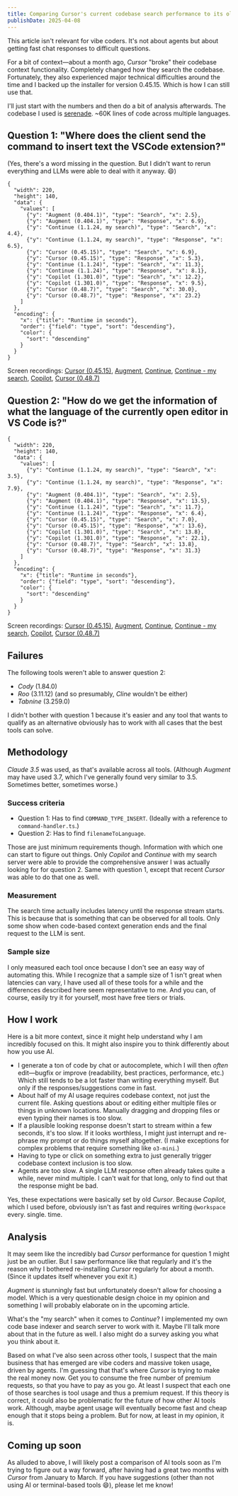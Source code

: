 ```yaml
---
title: Comparing Cursor's current codebase search performance to its older self and other AI tools
publishDate: 2025-04-08
---
```


This article isn't relevant for vibe coders. It's not about agents but about getting fast chat responses to difficult questions.

For a bit of context—about a month ago, *Cursor* "broke" their codebase context functionality. Completely changed how they search the codebase. Fortunately, they also experienced major technical difficulties around the time and I backed up the installer for version 0.45.15. Which is how I can still use that.

I'll just start with the numbers and then do a bit of analysis afterwards. The codebase I used is [serenade](https://github.com/serenadeai/serenade). ~60K lines of code across multiple languages.

## Question 1: "Where does the client send the command to insert text the VSCode extension?"

(Yes, there's a word missing in the question. But I didn't want to rerun everything and LLMs were able to deal with it anyway. 😄)

```kroki type=vegalite kind=stacked
{
  "width": 220,
  "height": 140,
  "data": {
    "values": [
      {"y": "Augment (0.404.1)", "type": "Search", "x": 2.5},
      {"y": "Augment (0.404.1)", "type": "Response", "x": 6.9},
      {"y": "Continue (1.1.24, my search)", "type": "Search", "x": 4.4},
      {"y": "Continue (1.1.24, my search)", "type": "Response", "x": 6.5},
      {"y": "Cursor (0.45.15)", "type": "Search", "x": 6.9},
      {"y": "Cursor (0.45.15)", "type": "Response", "x": 5.3},
      {"y": "Continue (1.1.24)", "type": "Search", "x": 11.3},
      {"y": "Continue (1.1.24)", "type": "Response", "x": 8.1},
      {"y": "Copilot (1.301.0)", "type": "Search", "x": 12.2},
      {"y": "Copilot (1.301.0)", "type": "Response", "x": 9.5},
      {"y": "Cursor (0.48.7)", "type": "Search", "x": 30.0},
      {"y": "Cursor (0.48.7)", "type": "Response", "x": 23.2}
    ]
  },
  "encoding": {
    "x": {"title": "Runtime in seconds"},
    "order": {"field": "type", "sort": "descending"},
    "color": {
      "sort": "descending"
    }
  }
}
```

Screen recordings: [Cursor (0.45.15)](https://public-183576.s3.eu-central-1.amazonaws.com/blog/2025-04-08_benchmarking-ai-tools/insertion/cursor_old.mp4), [Augment](https://public-183576.s3.eu-central-1.amazonaws.com/blog/2025-04-08_benchmarking-ai-tools/insertion/augment.mp4), [Continue](https://public-183576.s3.eu-central-1.amazonaws.com/blog/2025-04-08_benchmarking-ai-tools/insertion/continue.mp4), [Continue - my search](https://public-183576.s3.eu-central-1.amazonaws.com/blog/2025-04-08_benchmarking-ai-tools/insertion/continue_my-search.mp4), [Copilot](https://public-183576.s3.eu-central-1.amazonaws.com/blog/2025-04-08_benchmarking-ai-tools/insertion/copilot.mp4), [Cursor (0.48.7)](https://public-183576.s3.eu-central-1.amazonaws.com/blog/2025-04-08_benchmarking-ai-tools/insertion/cursor_new.mp4)

## Question 2: "How do we get the information of what the language of the currently open editor in VS Code is?"

```kroki type=vegalite kind=stacked
{
  "width": 220,
  "height": 140,
  "data": {
    "values": [
      {"y": "Continue (1.1.24, my search)", "type": "Search", "x": 3.5},
      {"y": "Continue (1.1.24, my search)", "type": "Response", "x": 7.9},
      {"y": "Augment (0.404.1)", "type": "Search", "x": 2.5},
      {"y": "Augment (0.404.1)", "type": "Response", "x": 13.5},
      {"y": "Continue (1.1.24)", "type": "Search", "x": 11.7},
      {"y": "Continue (1.1.24)", "type": "Response", "x": 6.4},
      {"y": "Cursor (0.45.15)", "type": "Search", "x": 7.0},
      {"y": "Cursor (0.45.15)", "type": "Response", "x": 13.6},
      {"y": "Copilot (1.301.0)", "type": "Search", "x": 13.8},
      {"y": "Copilot (1.301.0)", "type": "Response", "x": 22.1},
      {"y": "Cursor (0.48.7)", "type": "Search", "x": 13.8},
      {"y": "Cursor (0.48.7)", "type": "Response", "x": 31.3}
    ]
  },
  "encoding": {
    "x": {"title": "Runtime in seconds"},
    "order": {"field": "type", "sort": "descending"},
    "color": {
      "sort": "descending"
    }
  }
}
```

Screen recordings: [Cursor (0.45.15)](https://public-183576.s3.eu-central-1.amazonaws.com/blog/2025-04-08_benchmarking-ai-tools/language_info/cursor_old.mp4), [Augment](https://public-183576.s3.eu-central-1.amazonaws.com/blog/2025-04-08_benchmarking-ai-tools/language_info/augment.mp4), [Continue](https://public-183576.s3.eu-central-1.amazonaws.com/blog/2025-04-08_benchmarking-ai-tools/language_info/continue.mp4), [Continue - my search](https://public-183576.s3.eu-central-1.amazonaws.com/blog/2025-04-08_benchmarking-ai-tools/language_info/continue_my-search.mp4), [Copilot](https://public-183576.s3.eu-central-1.amazonaws.com/blog/2025-04-08_benchmarking-ai-tools/language_info/copilot.mp4), [Cursor (0.48.7)](https://public-183576.s3.eu-central-1.amazonaws.com/blog/2025-04-08_benchmarking-ai-tools/language_info/cursor_new.mp4)

## Failures

The following tools weren't able to answer question 2:

- *Cody* (1.84.0)
- *Roo* (3.11.12) (and so presumably, *Cline* wouldn't be either)
- *Tabnine* (3.259.0)

I didn't bother with question 1 because it's easier and any tool that wants to qualify as an alternative obviously has to work with all cases that the best tools can solve.

## Methodology

*Claude 3.5* was used, as that's available across all tools. (Although *Augment* may have used 3.7, which I've generally found very similar to 3.5. Sometimes better, sometimes worse.)

### Success criteria

- Question 1: Has to find `COMMAND_TYPE_INSERT`. (Ideally with a reference to `command-handler.ts`.)
- Question 2: Has to find `filenameToLanguage`.

Those are just minimum requirements though. Information with which one can start to figure out things. Only *Copilot* and *Continue* with my search server were able to provide the comprehensive answer I was actually looking for for question 2. Same with question 1, except that recent *Cursor* was able to do that one as well.

### Measurement

The search time actually includes latency until the response stream starts. This is because that is something that can be observed for all tools. Only some show when code-based context generation ends and the final request to the LLM is sent.

### Sample size

I only measured each tool once because I don't see an easy way of automating this. While I recognize that a sample size of 1 isn't great when latencies can vary, I have used all of these tools for a while and the differences described here seem representative to me. And you can, of course, easily try it for yourself, most have free tiers or trials.

## How I work

Here is a bit more context, since it might help understand why I am incredibly focused on this. It might also inspire you to think differently about how you use AI.

- I generate a ton of code by chat or autocomplete, which I will then *often* edit—bugfix or improve (readability, best practices, performance, etc.) Which still tends to be a lot faster than writing everything myself. But only if the responses/suggestions come in fast.
- About half of my AI usage requires codebase context, not just the current file. Asking questions about or editing either multiple files or things in unknown locations. Manually dragging and dropping files or even typing their names is too slow.
- If a plausible looking response doesn't start to stream within a few seconds, it's too slow. If it looks worthless, I might just interrupt and re-phrase my prompt or do things myself altogether. (I make exceptions for complex problems that require something like `o3-mini`.)
- Having to type or click on something extra to just generally trigger codebase context inclusion is too slow.
- Agents are too slow. A single LLM response often already takes quite a while, never mind multiple. I can't wait for that long, only to find out that the response might be bad.

Yes, these expectations were basically set by old *Cursor*. Because *Copilot*, which I used before, obviously isn't as fast and requires writing `@workspace` every. single. time.

## Analysis

It may seem like the incredibly bad *Cursor* performance for question 1 might just be an outlier. But I saw performance like that regularly and it's the reason why I bothered re-installing *Cursor* regularly for about a month. (Since it updates itself whenever you exit it.)

*Augment* is stunningly fast but unfortunately doesn't allow for choosing a model. Which is a very questionable design choice in my opinion and something I will probably elaborate on in the upcoming article.

What's the "my search" when it comes to *Continue*? I implemented my own code base indexer and search server to work with it. Maybe I'll talk more about that in the future as well. I also might do a survey asking you what you think about it.

Based on what I've also seen across other tools, I suspect that the main business that has emerged are vibe coders and massive token usage, driven by agents. I'm guessing that that's where *Cursor* is trying to make the real money now. Get you to consume the free number of premium requests, so that you have to pay as you go. At least I suspect that each one of those searches is tool usage and thus a premium request. If this theory is correct, it could also be problematic for the future of how other AI tools work. Although, maybe agent usage will eventually become fast and cheap enough that it stops being a problem. But for now, at least in my opinion, it is.

## Coming up soon

As alluded to above, I will likely post a comparison of AI tools soon as I'm trying to figure out a way forward, after having had a great two months with *Cursor* from January to March. If you have suggestions (other than not using AI or terminal-based tools 😄), please let me know!
